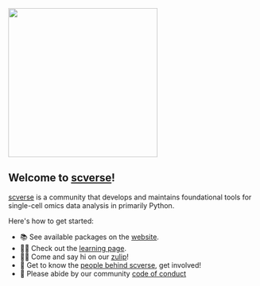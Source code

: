 <img src="https://user-images.githubusercontent.com/21954664/211223952-96d92ec8-5c6f-40ca-a3d5-ca9b2eaff8f3.svg" width="300" height="300">

## Welcome to [scverse](https://github.com/scverse)!

[scverse](https://github.com/scverse) is a community that develops and maintains foundational tools for single-cell omics data analysis in primarily Python.

Here's how to get started:

- 📚 See available packages on the [website](https://scverse.org/packages).
- 👩‍💻 Check out the [learning page](https://scverse.org/learn).
- 🙋‍♀️ Come and say hi on our [zulip](https://scverse.zulipchat.com)!
- 🍿 Get to know the [people behind scverse](https://scverse.org/people), get involved!
- 🌈 Please abide by our community [code of conduct](https://scverse.org/about/code_of_conduct)
